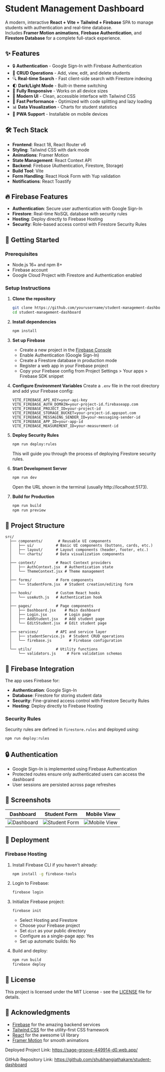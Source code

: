  # Student Management Dashboard

A modern, interactive **React + Vite + Tailwind + Firebase** SPA to manage students with authentication and real-time database.  
Includes **Framer Motion animations**, **Firebase Authentication**, and **Firestore Database** for a complete full-stack experience.

## ✨ Features
- 🔒 **Authentication** - Google Sign-In with Firebase Authentication 
- 📝 **CRUD Operations** - Add, view, edit, and delete students
- 🔍 **Real-time Search** - Fast client-side search with Firestore indexing
- 🌓 **Dark/Light Mode** - Built-in theme switching
- 📱 **Fully Responsive** - Works on all device sizes
- 🎨 **Modern UI** - Clean, accessible interface with Tailwind CSS
- 🚀 **Fast Performance** - Optimized with code splitting and lazy loading
- 📊 **Data Visualization** - Charts for student statistics
- 📱 **PWA Support** - Installable on mobile devices

## 🛠 Tech Stack
- **Frontend**: React 18, React Router v6
- **Styling**: Tailwind CSS with dark mode
- **Animations**: Framer Motion
- **State Management**: React Context API
- **Backend**: Firebase (Authentication, Firestore, Storage)
- **Build Tool**: Vite
- **Form Handling**: React Hook Form with Yup validation
- **Notifications**: React Toastify

## 🔥 Firebase Features
- **Authentication**: Secure user authentication with Google Sign-In
- **Firestore**: Real-time NoSQL database with security rules
- **Hosting**: Deploy directly to Firebase Hosting
- **Security**: Role-based access control with Firestore Security Rules

## 🚀 Getting Started

### Prerequisites
- Node.js 16+ and npm 8+
- Firebase account
- Google Cloud Project with Firestore and Authentication enabled

### Setup Instructions

1. **Clone the repository**
   ```bash
   git clone https://github.com/yourusername/student-management-dashboard.git
   cd student-management-dashboard
   ```

2. **Install dependencies**
   ```bash
   npm install
   ```

3. **Set up Firebase**
   - Create a new project in the [Firebase Console](https://console.firebase.google.com/)
   - Enable Authentication (Google Sign-In)
   - Create a Firestore database in production mode
   - Register a web app in your Firebase project
   - Copy your Firebase config from Project Settings > Your apps > Firebase SDK snippet

4. **Configure Environment Variables**
   Create a `.env` file in the root directory and add your Firebase config:
   ```env
   VITE_FIREBASE_API_KEY=your-api-key
   VITE_FIREBASE_AUTH_DOMAIN=your-project-id.firebaseapp.com
   VITE_FIREBASE_PROJECT_ID=your-project-id
   VITE_FIREBASE_STORAGE_BUCKET=your-project-id.appspot.com
   VITE_FIREBASE_MESSAGING_SENDER_ID=your-messaging-sender-id
   VITE_FIREBASE_APP_ID=your-app-id
   VITE_FIREBASE_MEASUREMENT_ID=your-measurement-id
   ```

5. **Deploy Security Rules**
   ```bash
   npm run deploy:rules
   ```
   This will guide you through the process of deploying Firestore security rules.

6. **Start Development Server**
   ```bash
   npm run dev
   ```
   Open the URL shown in the terminal (usually http://localhost:5173).

7. **Build for Production**
   ```bash
   npm run build
   npm run preview
   ```

## 📁 Project Structure

```
src/
  ├── components/       # Reusable UI components
  │   ├── ui/          # Basic UI components (buttons, cards, etc.)
  │   ├── layout/      # Layout components (header, footer, etc.)
  │   └── charts/      # Data visualization components
  │
  ├── context/         # React Context providers
  │   ├── AuthContext.jsx  # Authentication state
  │   └── ThemeContext.jsx # Theme management
  │
  ├── forms/           # Form components
  │   └── StudentForm.jsx  # Student creation/editing form
  │
  ├── hooks/           # Custom React hooks
  │   └── useAuth.js   # Authentication hook
  │
  ├── pages/           # Page components
  │   ├── Dashboard.jsx    # Main dashboard
  │   ├── Login.jsx        # Login page
  │   ├── AddStudent.jsx   # Add student page
  │   └── EditStudent.jsx  # Edit student page
  │
  ├── services/        # API and service layer
  │   ├── studentService.js  # Student CRUD operations
  │   └── firebase.js        # Firebase configuration
  │
  └── utils/           # Utility functions
      └── validators.js     # Form validation schemas
```

## 🔌 Firebase Integration

The app uses Firebase for:

- **Authentication**: Google Sign-In
- **Database**: Firestore for storing student data
- **Security**: Fine-grained access control with Firestore Security Rules
- **Hosting**: Deploy directly to Firebase Hosting

### Security Rules

Security rules are defined in `firestore.rules` and deployed using:

```bash
npm run deploy:rules
```

## 🔒 Authentication

- Google Sign-In is implemented using Firebase Authentication
- Protected routes ensure only authenticated users can access the dashboard
- User sessions are persisted across page refreshes

## 📸 Screenshots

| Dashboard | Student Form | Mobile View |
|-----------|--------------|-------------|
| ![Dashboard](screenshots/dashboard.png) | ![Student Form](screenshots/form.png) | ![Mobile View](screenshots/mobile.png) |

## 🚀 Deployment

### Firebase Hosting

1. Install Firebase CLI if you haven't already:
   ```bash
   npm install -g firebase-tools
   ```

2. Login to Firebase:
   ```bash
   firebase login
   ```

3. Initialize Firebase project:
   ```bash
   firebase init
   ```
   - Select Hosting and Firestore
   - Choose your Firebase project
   - Set `dist` as your public directory
   - Configure as a single-page app: Yes
   - Set up automatic builds: No

4. Build and deploy:
   ```bash
   npm run build
   firebase deploy
   ```

## 📝 License

This project is licensed under the MIT License - see the [LICENSE](LICENSE) file for details.

## 🙏 Acknowledgments

- [Firebase](https://firebase.google.com/) for the amazing backend services
- [Tailwind CSS](https://tailwindcss.com/) for the utility-first CSS framework
- [React](https://reactjs.org/) for the awesome UI library
- [Framer Motion](https://www.framer.com/motion/) for smooth animations

Deployed Project Link: https://sage-groove-449914-d0.web.app/

GitHub Repository Link: https://github.com/shubhangiathakare/student-dashboard
